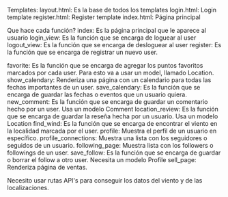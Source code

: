 Templates:
layout.html: Es la base de todos los templates
login.html: Login template
register.html: Register template
index.html: Página principal


Que hace cada función?
index: Es la página principal que le aparece al usuario
login_view: Es la función que se encarga de loguear al user
logout_view: Es la función que se encarga de desloguear al user
register: Es la función que se encarga de registrar un nuevo user.

favorite: Es la función que se encarga de agregar los puntos favoritos marcados por cada user. Para esto va a usar un model, llamado Location.
show_calendary: Renderiza una página con un calendario para todas las fechas importantes de un user.
save_calendary: Es la función que se encarga de guardar las fechas o eventos que un usuario quiera.
new_comment: Es la función que se encarga de guardar un comentario hecho por un user. Usa un modelo Comment
location_review: Es la función que se encarga de guardar la reseña hecha por un usuario. Usa un modelo Location
find_wind: Es la función que se encarga de encontrar el viento en la localidad marcada por el user.
profile: Muestra el perfil de un usuario en específico.
profile_connections: Muestra una lista con los seguidores o seguidos de un usuario.
following_page: Muestra lista con los followers o followings de un user.
save_follow: Es la función que se encarga de guardar o borrar el follow a otro user. Necesita un modelo Profile
sell_page: Renderiza página de ventas.

Necesito usar rutas API's para conseguir los datos del viento y de las localizaciones.